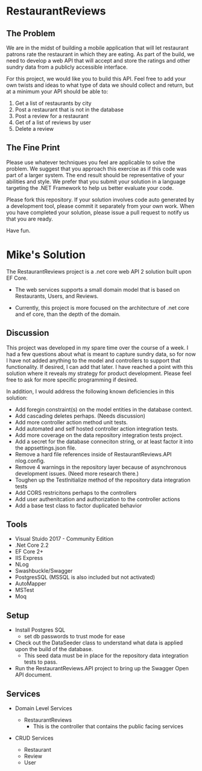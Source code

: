 RestaurantReviews
=================

The Problem
--------------
We are in the midst of building a mobile application that will let restaurant patrons rate the restaurant in which they are eating. As part of the build, we need to develop a web API that will accept and store the ratings and other sundry data from a publicly accessible interface. 

For this project, we would like you to build this API. Feel free to add your own twists and ideas to what type of data we should collect and return, but at a minimum your API should be able to:

1. Get a list of restaurants by city
2. Post a restaurant that is not in the database
3. Post a review for a restaurant
4. Get of a list of reviews by user
5. Delete a review

The Fine Print
--------------
Please use whatever techniques you feel are applicable to solve the problem. We suggest that you approach this exercise as if this code was part of a larger system. The end result should be representative of your abilities and style.  We prefer that you submit your solution in a language targeting the .NET Framework to help us better evaluate your code.

Please fork this repository. If your solution involves code auto generated by a development  tool, please commit it separately from your own work.  When you have completed your solution, please issue a pull request to notify us that you are ready.

Have fun.

# Mike's Solution

The RestaurantReviews project is a .net core web API 2 solution built upon EF Core.

* The web services supports a small domain model that is based on Restaurants, Users, and Reviews.

* Currently, this project is more focused on the architecture of .net core and ef core, than the depth of the domain.

## Discussion

This project was developed in my spare time over the course of a week. I had a few questions about what is meant to capture sundry data, so for now I have not added anything to the model and controllers to support that functionality.  If desired, I can add that later.  I have reached a point with this solution where it reveals my strategy for product development.  Please feel free to ask for more specific programming if desired.

In addition, I would address the following known deficiencies in this solution:

* Add foregin constraint(s) on the model entities in the database context.
* Add cascading deletes perhaps.  (Needs discussion)
* Add more controller action method unit tests.
* Add automated and self hosted controller action integration tests.
* Add more coverage on the data repository integration tests project.
* Add a secret for the database conneciton string, or at least factor it into the appsettings.json file.
* Remove a hard file references inside of RestaurantReviews.API nlog.config.
* Remove 4 warnings in the repository layer because of asynchronous development issues.  (Need more research there.)
* Toughen up the TestInitialize method of the repository data integration tests
* Add CORS restricitons perhaps to the controllers
* Add user authenitcation and authorization to the controller actions
* Add a base test class to factor duplicated behavior


## Tools  

* Visual Stuido 2017 - Community Edition
* .Net Core 2.2
* EF Core 2+
* IIS Express
* NLog
* Swashbuckle/Swagger
* PostgresSQL (MSSQL is also included but not activated)
* AutoMapper
* MSTest
* Moq

## Setup

* Install Postgres SQL
  * set db passwords to trust mode for ease
* Check out the DataSeeder class to understand what data is applied upon the build of the database.
  * This seed data must be in place for the repository data integration tests to pass.
* Run the RestaurantReviews.API project to bring up the Swagger Open API document.

## Services

* Domain Level Services
  * RestaurantReviews
    * This is the controller that contains the public facing services

* CRUD Services
  * Restaurant
  * Review
  * User